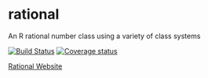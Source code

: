 # rational
An R rational number class using a variety of class systems

[![Build Status](https://travis-ci.org/bertcarnell/rational.svg?branch=master)](https://travis-ci.org/bertcarnell/rational)
[![Coverage status](https://codecov.io/gh/bertcarnell/rational/branch/master/graph/badge.svg)](https://codecov.io/github/bertcarnell/rational?branch=master)

[Rational Website](https://bertcarnell.github.io/rational/)
